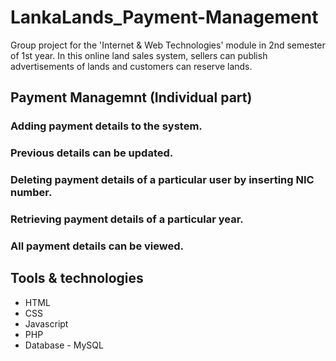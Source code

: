 # LankaLands_Payment-Management
Group project for the 'Internet & Web Technologies' module in 2nd semester of 1st year. In this online land sales system, sellers can publish advertisements of lands and customers can reserve lands.

## Payment Managemnt (Individual part)

### Adding payment details to the system.

### Previous details can be updated.

### Deleting payment details of a particular user by inserting NIC number.

### Retrieving payment details of a particular year.

### All payment details can be viewed.

## Tools & technologies
- HTML
- CSS
- Javascript
- PHP
- Database - MySQL

